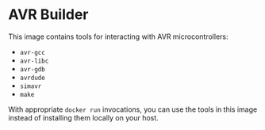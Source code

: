# AVR Builder

This image contains tools for interacting with AVR microcontrollers:

- `avr-gcc`
- `avr-libc`
- `avr-gdb`
- `avrdude`
- `simavr`
- `make`

With appropriate `docker run` invocations, you can use the tools in this image instead of installing them locally on your host.
